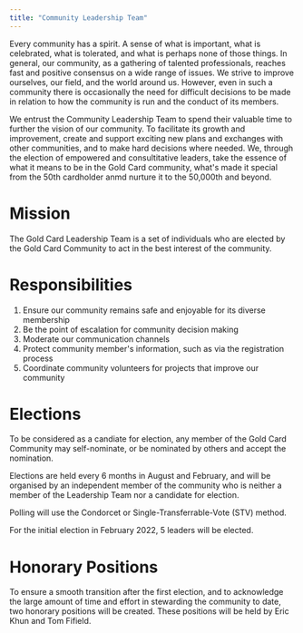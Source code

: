 ```yaml
---
title: "Community Leadership Team"
---
```


Every community has a spirit. A sense of what is important, what is celebrated,
what is tolerated, and what is perhaps none of those things. In general, our community,
as a gathering of talented professionals, reaches fast and positive consensus on
a wide range of issues. We strive to improve ourselves, our field, and the world
around us. However, even in such a community there is occasionally the need for
difficult decisions to be made in relation to how the community is run and the 
conduct of its members.

We entrust the Community Leadership Team to spend their valuable time to further
the vision of our community. To facilitate its growth and improvement, create and support
exciting new plans and exchanges with other communities, and to make hard decisions
where needed. We, through the election of empowered and consultitative leaders,
take the essence of what it means to be in the Gold Card community, what's made it special
from the 50th cardholder anmd nurture it to the 50,000th and beyond.

# Mission
The Gold Card Leadership Team is a set of individuals who are
elected by the Gold Card Community to act in the best interest of the community.

# Responsibilities
1. Ensure our community remains safe and enjoyable for its diverse membership
1. Be the point of escalation for community decision making
1. Moderate our communication channels
1. Protect community member's information, such as via the registration process
1. Coordinate community volunteers for projects that improve our community

# Elections
To be considered as a candiate for election, any member of the Gold Card
 Community may self-nominate, or be nominated by others and accept the nomination.

Elections are held every 6 months in August and February, and will be
organised by an independent member of the community who is neither a member of the
Leadership Team nor a candidate for election.

Polling will use the Condorcet or Single-Transferrable-Vote (STV) method.

For the initial election in February 2022, 5 leaders will be elected.

# Honorary Positions
To ensure a smooth transition after the first election, and to acknowledge
the large amount of time and effort in stewarding the community to date, two honorary
positions will be created. These positions will be held by Eric Khun and Tom Fifield.
